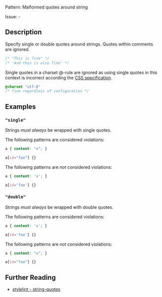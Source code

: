 Pattern: Malformed quotes around string

Issue: -

## Description

Specify single or double quotes around strings. Quotes within comments are ignored.

```css
/* "This is fine" */
/* 'And this is also fine' */
```

Single quotes in a charset @-rule are ignored as using single quotes in this context is incorrect according the [CSS specification](https://www.w3.org/TR/CSS2/syndata.html#x57).

```css
@charset "utf-8"
/* fine regardless of configuration */
```

## Examples

### `"single"`

Strings *must always* be wrapped with single quotes.

The following patterns are considered violations:

```css
a { content: "x"; }
```

```css
a[id="foo"] {}
```

The following patterns are *not* considered violations:

```css
a { content: 'x'; }
```

```css
a[id='foo'] {}
```

### `"double"`

Strings *must always* be wrapped with double quotes.

The following patterns are considered violations:

```css
a { content: 'x'; }
```

```css
a[id='foo'] {}
```

The following patterns are *not* considered violations:

```css
a { content: "x"; }
```

```css
a[id="foo"] {}
```

## Further Reading

* [stylelint - string-quotes](https://stylelint.io/user-guide/rules/string-quotes)
